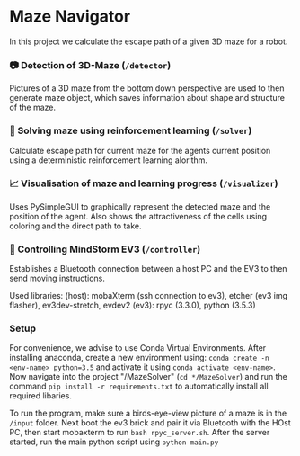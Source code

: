 # Maze Navigator 
In this project we calculate the escape path of a given 3D maze for a robot.

### 📷 Detection of 3D-Maze (`/detector`)
Pictures of a 3D maze from the bottom down perspective are used to then generate maze object, which saves information about shape and structure of the maze. 


### 🧠 Solving maze using reinforcement learning (`/solver`)
Calculate escape path for current maze for the agents current position using a deterministic reinforcement learning alorithm.


### 📈 Visualisation of maze and learning progress (`/visualizer`)
Uses PySimpleGUI to graphically represent the detected maze and the position of the agent. Also shows the attractiveness of the cells using coloring and the direct path to take.


### 🤖 Controlling MindStorm EV3 (`/controller`)
Establishes a Bluetooth connection between a host PC and the EV3 to then send moving instructions.

Used libraries:
(host): mobaXterm (ssh connection to ev3), etcher (ev3 img flasher), ev3dev-stretch, evdev2
(ev3): rpyc (3.3.0), python (3.5.3)

### Setup
For convenience, we advise to use Conda Virtual Environments.
After installing anaconda, create a new environment using:
`conda create -n <env-name> python=3.5` and activate it using `conda activate <env-name>`.
Now navigate into the project "/MazeSolver" (`cd */MazeSolver`) and  run the command `pip install -r requirements.txt` to automatically install all required libaries.

To run the program, make sure a birds-eye-view picture of a maze is in the `/input` folder. Next boot the ev3 brick and pair it via Bluetooth with the HOst PC, then start mobaxterm to run `bash rpyc_server.sh`. After the server started, run the main python script using `python main.py`
